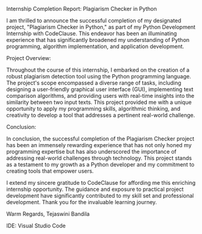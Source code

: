 Internship Completion Report: Plagiarism Checker in Python

I am thrilled to announce the successful completion of my designated project, "Plagiarism Checker in Python," as part of my Python Development Internship with CodeClause. This endeavor has been an illuminating experience that has significantly broadened my understanding of Python programming, algorithm implementation, and application development.

Project Overview:

Throughout the course of this internship, I embarked on the creation of a robust plagiarism detection tool using the Python programming language. The project's scope encompassed a diverse range of tasks, including designing a user-friendly graphical user interface (GUI), implementing text comparison algorithms, and providing users with real-time insights into the similarity between two input texts. This project provided me with a unique opportunity to apply my programming skills, algorithmic thinking, and creativity to develop a tool that addresses a pertinent real-world challenge.

Conclusion:

In conclusion, the successful completion of the Plagiarism Checker project has been an immensely rewarding experience that has not only honed my programming expertise but has also underscored the importance of addressing real-world challenges through technology. This project stands as a testament to my growth as a Python developer and my commitment to creating tools that empower users.

I extend my sincere gratitude to CodeClause for affording me this enriching internship opportunity. The guidance and exposure to practical project development have significantly contributed to my skill set and professional development.
Thank you for the invaluable learning journey.

Warm Regards,
Tejaswini Bandila

IDE: Visual Studio Code
